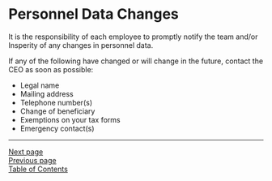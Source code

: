 # Personnel Data Changes
It is the responsibility of each employee to promptly notify the team and/or Insperity of any changes in personnel data.

If any of the following have changed or will change in the future, contact the CEO as soon as possible:

- Legal name
- Mailing address
- Telephone number(s)
- Change of beneficiary
- Exemptions on your tax forms
- Emergency contact(s)

---
[Next page](06confidentiality.md)  
[Previous page](04termination.md)  
[Table of Contents](../README.md#table-of-contents)